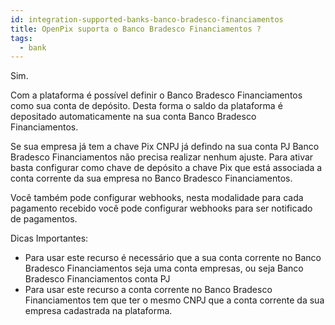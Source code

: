 ```yaml
---
id: integration-supported-banks-banco-bradesco-financiamentos
title: OpenPix suporta o Banco Bradesco Financiamentos ?
tags:
  - bank
---
```


Sim.

Com a plataforma é possível definir o Banco Bradesco Financiamentos como sua conta de depósito. Desta forma o saldo da plataforma é depositado automaticamente na sua conta Banco Bradesco Financiamentos.

Se sua empresa já tem a chave Pix CNPJ já defindo na sua conta PJ Banco Bradesco Financiamentos não precisa realizar nenhum ajuste. Para ativar basta configurar como chave de depósito a chave Pix que está associada a conta corrente da sua empresa no Banco Bradesco Financiamentos.

Você também pode configurar webhooks, nesta modalidade para cada pagamento recebido você pode configurar webhooks para ser notificado de pagamentos.

Dicas Importantes:

- Para usar este recurso é necessário que a sua conta corrente no Banco Bradesco Financiamentos seja uma conta empresas, ou seja Banco Bradesco Financiamentos conta PJ
- Para usar este recurso a conta corrente no Banco Bradesco Financiamentos tem que ter o mesmo CNPJ que a conta corrente da sua empresa cadastrada na plataforma.
